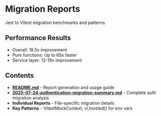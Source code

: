 # Migration Reports

Jest to Vitest migration benchmarks and patterns.

## Performance Results

- Overall: 18.5x improvement
- Pure functions: Up to 65x faster
- Service layer: 12-19x improvement

## Contents

- **[README.md](./README.md)** - Report generation and usage guide
- **[2025-07-24-authentication-migration-summary.md](./2025-07-24-authentication-migration-summary.md)** - Complete auth migration analysis
- **Individual Reports** - File-specific migration details
- **Key Patterns** - VitestMockContext, vi.hoisted() for env vars
